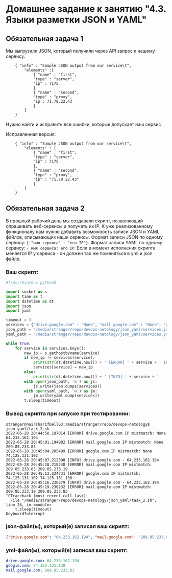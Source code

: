 # Домашнее задание к занятию "4.3. Языки разметки JSON и YAML"


## Обязательная задача 1
Мы выгрузили JSON, который получили через API запрос к нашему сервису:
```
    { "info" : "Sample JSON output from our service\t",
        "elements" :[
            { "name" : "first",
            "type" : "server",
            "ip" : 7175 
            }
            { "name" : "second",
            "type" : "proxy",
            "ip : 71.78.22.43
            }
        ]
    }
```
  Нужно найти и исправить все ошибки, которые допускает наш сервис

Исправленная версия:

```
    { "info" : "Sample JSON output from our service\t",
        "elements" : [
            { "name" : "first",
            "type" : "server",
            "ip" : 7175 
            },
            { "name" : "second",
            "type" : "proxy",
            "ip" : "71.78.22.43"
            }
        ]
    }
```

## Обязательная задача 2
В прошлый рабочий день мы создавали скрипт, позволяющий опрашивать веб-сервисы и получать их IP. К уже реализованному функционалу нам нужно добавить возможность записи JSON и YAML файлов, описывающих наши сервисы. Формат записи JSON по одному сервису: `{ "имя сервиса" : "его IP"}`. Формат записи YAML по одному сервису: `- имя сервиса: его IP`. Если в момент исполнения скрипта меняется IP у сервиса - он должен так же поменяться в yml и json файле.

### Ваш скрипт:
```python
#!/usr/bin/env python3

import socket as s
import time as t
import datetime as dt
import json
import yaml

timeout = 3
services = {"drive.google.com" : "None", "mail.google.com" : "None", "google.com" : "None"}
json_path = "/media/stranger/repo/devops-netology/json_yaml/services.json"
yaml_path = "/media/stranger/repo/devops-netology/json_yaml/services.yml"

while True:
    for service in services.keys():
        new_ip = s.gethostbyname(service)
        if new_ip != services[service]:
            print(str(dt.datetime.now()) + ' [ERROR] ' + service + ' IP mistmatch: ' + services[service] + ' ' + new_ip)
            services[service] = new_ip
        else:
            print(str(dt.datetime.now()) + ' [INFO] ' + service + ' - ' + services[service])
        with open(json_path, 'w') as js:
            js.write(json.dumps(services))
        with open(yaml_path, 'w') as jm:
            jm.write(yaml.dump(services))
        t.sleep(timeout)


```

### Вывод скрипта при запуске при тестировании:
```
stranger@nairsharifDellG3:/media/stranger/repo/devops-netology$ json_yaml/task_2.sh 
2022-05-28 20:44:58.187014 [ERROR] drive.google.com IP mistmatch: None 64.233.162.194
2022-05-28 20:45:01.194982 [ERROR] mail.google.com IP mistmatch: None 209.85.233.83
2022-05-28 20:45:04.205499 [ERROR] google.com IP mistmatch: None 74.125.131.102
2022-05-28 20:45:07.212398 [INFO] drive.google.com - 64.233.162.194
2022-05-28 20:45:10.218248 [ERROR] mail.google.com IP mistmatch: 209.85.233.83 209.85.233.19
2022-05-28 20:45:13.224731 [ERROR] google.com IP mistmatch: 74.125.131.102 74.125.131.138
2022-05-28 20:45:16.230379 [INFO] drive.google.com - 64.233.162.194
2022-05-28 20:45:19.236232 [ERROR] mail.google.com IP mistmatch: 209.85.233.19 209.85.233.83
^CTraceback (most recent call last):
  File "/media/stranger/repo/devops-netology/json_yaml/task_2.sh", line 26, in <module>
    t.sleep(timeout)
KeyboardInterrupt

```

### json-файл(ы), который(е) записал ваш скрипт:
```json
{"drive.google.com": "64.233.162.194", "mail.google.com": "209.85.233.83", "google.com": "74.125.131.138"}
```

### yml-файл(ы), который(е) записал ваш скрипт:
```yaml
drive.google.com: 64.233.162.194
google.com: 74.125.131.138
mail.google.com: 209.85.233.83

```
